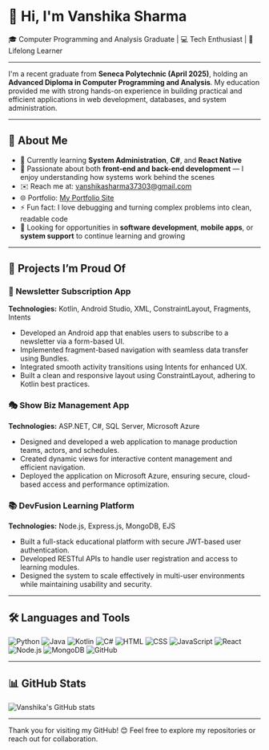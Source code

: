 # 👋 Hi, I'm Vanshika Sharma

🎓 Computer Programming and Analysis Graduate | 💻 Tech Enthusiast | 🌱 Lifelong Learner

---

I'm a recent graduate from **Seneca Polytechnic (April 2025)**, holding an **Advanced Diploma in Computer Programming and Analysis**. My education provided me with strong hands-on experience in building practical and efficient applications in web development, databases, and system administration.

---

## 🧠 About Me

- 🚀 Currently learning **System Administration**, **C#**, and **React Native**
- 🧠 Passionate about both **front-end and back-end development** — I enjoy understanding how systems work behind the scenes
- ✉️ Reach me at: [vanshikasharma37303@gmail.com](mailto:vanshikasharma37303@gmail.com)
- 🌐 Portfolio: [My Portfolio Site](https://sites.google.com/view/vanshikasharma-portfolio)
- ⚡ Fun fact: I love debugging and turning complex problems into clean, readable code
- 🧩 Looking for opportunities in **software development**, **mobile apps**, or **system support** to continue learning and growing

---

## 🚀 Projects I’m Proud Of

### 📱 Newsletter Subscription App
**Technologies:** Kotlin, Android Studio, XML, ConstraintLayout, Fragments, Intents  
- Developed an Android app that enables users to subscribe to a newsletter via a form-based UI.
- Implemented fragment-based navigation with seamless data transfer using Bundles.
- Integrated smooth activity transitions using Intents for enhanced UX.
- Built a clean and responsive layout using ConstraintLayout, adhering to Kotlin best practices.

### 🎭 Show Biz Management App
**Technologies:** ASP.NET, C#, SQL Server, Microsoft Azure  
- Designed and developed a web application to manage production teams, actors, and schedules.
- Created dynamic views for interactive content management and efficient navigation.
- Deployed the application on Microsoft Azure, ensuring secure, cloud-based access and performance optimization.

### 📚 DevFusion Learning Platform
**Technologies:** Node.js, Express.js, MongoDB, EJS  
- Built a full-stack educational platform with secure JWT-based user authentication.
- Developed RESTful APIs to handle user registration and access to learning modules.
- Designed the system to scale effectively in multi-user environments while maintaining usability and security.


---

## 🛠 Languages and Tools

![Python](https://img.shields.io/badge/-Python-3776AB?style=flat&logo=python&logoColor=white)
![Java](https://img.shields.io/badge/-Java-007396?style=flat&logo=java&logoColor=white)
![Kotlin](https://img.shields.io/badge/-Kotlin-0095D5?style=flat&logo=kotlin&logoColor=white)
![C#](https://img.shields.io/badge/-C%23-239120?style=flat&logo=c-sharp&logoColor=white)
![HTML](https://img.shields.io/badge/-HTML5-E34F26?style=flat&logo=html5&logoColor=white)
![CSS](https://img.shields.io/badge/-CSS3-1572B6?style=flat&logo=css3&logoColor=white)
![JavaScript](https://img.shields.io/badge/-JavaScript-F7DF1E?style=flat&logo=javascript&logoColor=black)
![React](https://img.shields.io/badge/-React-61DAFB?style=flat&logo=react&logoColor=black)
![Node.js](https://img.shields.io/badge/-Node.js-339933?style=flat&logo=nodedotjs&logoColor=white)
![MongoDB](https://img.shields.io/badge/-MongoDB-47A248?style=flat&logo=mongodb&logoColor=white)
![GitHub](https://img.shields.io/badge/-GitHub-181717?style=flat&logo=github&logoColor=white)

---

## 📊 GitHub Stats

![Vanshika's GitHub stats](https://github-readme-stats.vercel.app/api?username=vanshikasharma37&show_icons=true&theme=radical)

---

Thank you for visiting my GitHub! 😊 Feel free to explore my repositories or reach out for collaboration.
